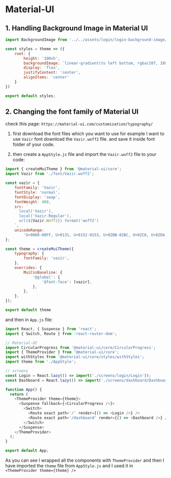 # Material-UI

## 1. Handling Background Image in Material UI

```js
import BackgroundImage from '../../assets/login/login-background-image/login-bg.png';

const styles = theme => ({
    root: {
        height: '100vh',
        backgroundImage: `linear-gradient(to left bottom, rgba(107, 189, 197, .7), rgba(222, 252, 255, .7), rgba(107, 189, 197, .7)), url(${BackgroundImage})`,
        display: 'flex',
        justifyContent: 'center',
        alignItems: 'center'
    }
})

export default styles;
```

## 2. Changing the font family of Material UI

check this page: `https://material-ui.com/customization/typography/`

1. first download the font files which you want to use for example I want to use `Vazir` font download the `Vazir.woff2` file. and save it inside font folder of your code.

2. then create a `AppStyle.js` file and import the `Vazir.woff2` file to your code:

```js
import { createMuiTheme } from '@material-ui/core';
import Vazir from './font/Vazir.woff2';

const vazir = {
    fontFamily: 'Vazir',
    fontStyle: 'normal',
    fontDisplay: 'swap',
    fontWeight: 400,
    src: `
      local('Vazir'),
      local('Vazir-Regular'),
      url(${Vazir.Woff2}) format('woff2')
    `,
    unicodeRange:
        'U+0000-00FF, U+0131, U+0152-0153, U+02BB-02BC, U+02C6, U+02DA, U+02DC, U+2000-206F, U+2074, U+20AC, U+2122, U+2191, U+2193, U+2212, U+2215, U+FEFF',
};

const theme = createMuiTheme({
    typography: {
        fontFamily: 'vazir',
    },
    overrides: {
        MuiCssBaseline: {
            '@global': {
                '@font-face': [vazir],
            },
        },
    },
});

export default theme
```

and then in `App.js` file:

```js
import React, { Suspense } from 'react';
import { Switch, Route } from 'react-router-dom';

// Material-UI
import CircularProgress from '@material-ui/core/CircularProgress';
import { ThemeProvider } from '@material-ui/core';
import withStyles from '@material-ui/core/styles/withStyles';
import theme from './AppStyle';

// screens
const Login = React.lazy(() => import('./screens/login/Login'));
const Dashboard = React.lazy(() => import('./screens/dashboard/Dashboard'));

function App() {
  return (
    <ThemeProvider theme={theme}>
      <Suspense fallback={<CircularProgress />}>
        <Switch>
          <Route exact path='/' render={() => <Login />} />
          <Route exact path='/dashboard' render={() => <Dashboard />} />
        </Switch>
      </Suspense>
    </ThemeProvider>
  );
}

export default App;
```

As you can see I wrapped all the components with `ThemeProvider` and then I have imported the `theme` file from `AppStyle.js` and I used it in `<ThemeProvider theme={theme} />`
